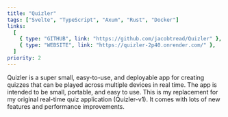 ```yaml
---
title: "Quizler"
tags: ["Svelte", "TypeScript", "Axum", "Rust", "Docker"]
links:
  [
    { type: "GITHUB", link: "https://github.com/jacobtread/Quizler" },
    { type: "WEBSITE", link: "https://quizler-2p40.onrender.com/" },
  ]
priority: 2
---
```


Quizler is a super small, easy-to-use, and deployable app for creating quizzes that can be played across multiple devices in real time. The app is intended to be small, portable, and easy to use. This is my replacement for my original real-time quiz application (Quizler-v1). It comes with lots of new features and performance improvements.